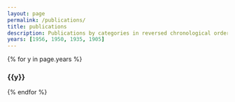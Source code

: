 ```yaml
---
layout: page
permalink: /publications/
title: publications
description: Publications by categories in reversed chronological order. Generated by jekyll-scholar.
years: [1956, 1950, 1935, 1905]
---
```


{% for y in page.years %}
  <h3 class="year">{{y}}</h3>
  
{% endfor %}

